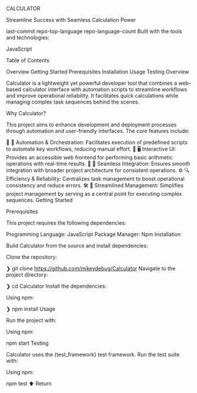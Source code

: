 CALCULATOR

Streamline Success with Seamless Calculation Power

last-commit repo-top-language repo-language-count
Built with the tools and technologies:

JavaScript

Table of Contents

Overview
Getting Started
Prerequisites
Installation
Usage
Testing
Overview

Calculator is a lightweight yet powerful developer tool that combines a web-based calculator interface with automation scripts to streamline workflows and improve operational reliability. It facilitates quick calculations while managing complex task sequences behind the scenes.

Why Calculator?

This project aims to enhance development and deployment processes through automation and user-friendly interfaces. The core features include:

🧩 🔧 Automation & Orchestration: Facilitates execution of predefined scripts to automate key workflows, reducing manual effort.
🎯 🖥️ Interactive UI: Provides an accessible web frontend for performing basic arithmetic operations with real-time results.
🚀 🔗 Seamless Integration: Ensures smooth integration with broader project architecture for consistent operations.
⚙️ 🔍 Efficiency & Reliability: Centralizes task management to boost operational consistency and reduce errors.
🛠️ 🔄 Streamlined Management: Simplifies project management by serving as a central point for executing complex sequences.
Getting Started

Prerequisites

This project requires the following dependencies:

Programming Language: JavaScript
Package Manager: Npm
Installation

Build Calculator from the source and install dependencies:

Clone the repository:

❯ git clone https://github.com/mikeydebug/Calculator
Navigate to the project directory:

❯ cd Calculator
Install the dependencies:

Using npm:

❯ npm install
Usage

Run the project with:

Using npm:

npm start
Testing

Calculator uses the {test_framework} test framework. Run the test suite with:

Using npm:

npm test
⬆ Return
